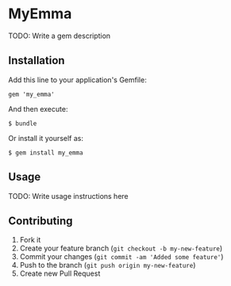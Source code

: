 # MyEmma

TODO: Write a gem description

## Installation

Add this line to your application's Gemfile:

    gem 'my_emma'

And then execute:

    $ bundle

Or install it yourself as:

    $ gem install my_emma

## Usage

TODO: Write usage instructions here

## Contributing

1. Fork it
2. Create your feature branch (`git checkout -b my-new-feature`)
3. Commit your changes (`git commit -am 'Added some feature'`)
4. Push to the branch (`git push origin my-new-feature`)
5. Create new Pull Request
